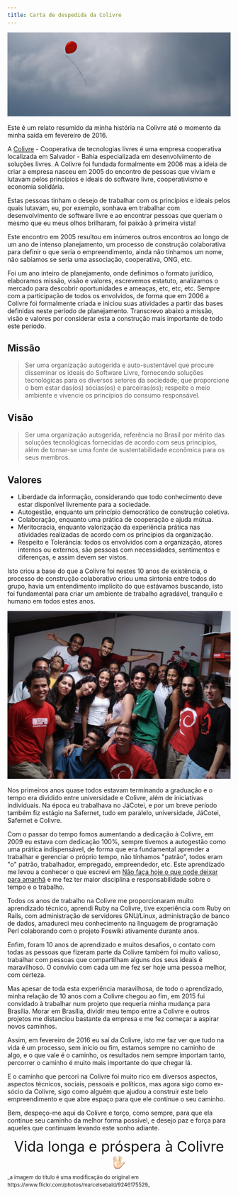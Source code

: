 ```yaml
---
title: Carta de despedida da Colivre
---
```


![Default post image](/files/goodbye-baloon.jpg)


Este é um relato resumido da minha história na Colivre até o momento da minha
saída em fevereiro de 2016.

A [Colivre](http://colivre.coop.br) - Cooperativa de tecnologias livres é uma
empresa cooperativa localizada em Salvador - Bahia especializada em
desenvolvimento de soluções livres. A Colivre foi fundada formalmente em 2006 mas a
ideia de criar a empresa nasceu em 2005 do encontro de pessoas que viviam e lutavam pelos
princípios e ideais do software livre, cooperativismo e economia solidária.

Estas pessoas tinham o desejo de trabalhar com os princípios e ideais pelos
quais lutavam, eu, por exemplo, sonhava em trabalhar com desenvolvimento de
software livre e ao encontrar pessoas que queriam o mesmo que eu meus olhos
brilharam, foi paixão à primeira vista!

Este encontro em 2005 resultou em inúmeros outros encontros ao longo de um ano de
intenso planejamento, um processo de construção colaborativa para definir o que
seria o empreendimento, ainda não tínhamos um nome, não sabíamos se seria uma
associação, cooperativa, ONG, etc.

Foi um ano inteiro de planejamento, onde definimos o formato jurídico, elaboramos missão, visão e
valores, escrevemos estatuto, analizamos o mercado para descobrir oportunidades e
ameaças, etc, etc, etc. Sempre com a participação de todos os envolvidos, de
forma que em 2006 a Colivre foi formalmente criada e iniciou suas atividades a partir
das bases definidas neste período de planejamento. Transcrevo abaixo a missão,
visão e valores por considerar esta a construção mais importante de todo este
período.

## Missão

> Ser uma organização autogerida e auto-sustentável que procure disseminar os
> ideais do Software Livre, fornecendo soluções tecnológicas para os diversos
> setores da sociedade; que proporcione o bem estar das(os) sócias(os) e
> parceiras(os); respeite o meio ambiente e vivencie os princípios do consumo
> responsável.

## Visão

> Ser uma organização autogerida, referência no Brasil por mérito das soluções
> tecnológicas fornecidas de acordo com seus princípios, além de tornar-se uma
> fonte de sustentabilidade econômica para os seus membros.

## Valores

* Liberdade da informação, considerando que todo conhecimento deve estar disponível livremente para a sociedade.
* Autogestão, enquanto um princípio democrático de construção coletiva.
* Colaboração, enquanto uma prática de cooperação e ajuda mútua.
* Meritocracia, enquanto valorização da experiência prática nas atividades realizadas de acordo com os princípios da organização.
* Respeito e Tolerância: todos os envolvidos com a organização, atores internos ou externos, são pessoas com necessidades, sentimentos e diferenças, e assim devem ser vistos. 

Isto criou a base do que a Colivre foi nestes 10 anos de existência, o processo
de construção colaborativo criou uma sintonia entre todos do grupo, havia um
entendimento implícito do que estávamos buscando, isto foi fundamental para
criar um ambiente de trabalho agradável, tranquilo e humano em todos estes anos.

<div class="full-width">
  <img src='/files/colivre-2007.jpg' />
</div>

Nos primeiros anos quase todos estavam terminando a graduação e o tempo era
dividido entre universidade e Colivre, além de iniciativas individuais.  Na
época eu trabalhava no JáCotei, e por um breve período também fiz estágio na
Safernet, tudo em paralelo, universidade, JáCotei, Safernet e Colivre.

Com o passar do tempo fomos aumentando a dedicação à Colivre, em 2009 eu estava
com dedicação 100%, sempre tivemos a autogestão como uma prática
indispensável, de forma que era fundamental aprender a trabalhar e gerenciar o
próprio tempo, não tínhamos "patrão", todos eram "o" patrão, trabalhador,
empregado, empreendedor, etc. Este aprendizado me levou a conhecer o que
escrevi em [Não faça hoje o que pode deixar para
amanhã](/nao-faca-hoje-o-que-pode-deixar-para-amanha/) e me fez ter maior
disciplina e responsabilidade sobre o tempo e o trabalho.

Todos os anos de trabalho na Colivre me proporcionaram muito aprendizado
técnico, aprendi Ruby na Colivre, tive experiência com Ruby on Rails,
com administração de servidores GNU/Linux, administração de banco de dados,
amadureci meu conhecimento na linguagem de programação Perl colaborando com o
projeto Foswiki ativamente durante anos.

Enfim, foram 10 anos de aprendizado e muitos desafios, o contato com todas
as pessoas que fizeram parte da Colivre também foi muito valioso, trabalhar
com pessoas que compartilham alguns dos seus ideais é maravilhoso. O convívio
com cada um me fez ser hoje uma pessoa melhor, com certeza.

Mas apesar de toda esta experiência maravilhosa, de todo o aprendizado, minha
relação de 10 anos com a Colivre chegou ao fim, em 2015 fui convidado à
trabalhar num projeto que requeria minha mudança para Brasília. Morar em
Brasília, dividir meu tempo entre a Colivre e outros projetos me distanciou
bastante da empresa e me fez começar a aspirar novos caminhos.

Assim, em fevereiro de 2016 eu saí da Colivre, isto me faz ver que tudo na vida
é um processo, sem início ou fim, estamos sempre no caminho de algo, e o que
vale é o caminho, os resultados nem sempre importam tanto,
percorrer o caminho é muito mais importante do que
chegar lá.

E o caminho que percori na Colivre foi muito rico em diversos aspectos,
aspectos técnicos, sociais, pessoais e políticos, mas agora sigo como ex-sócio
da Colivre, sigo como alguém que ajudou a construir este belo empreendimento e
que abre espaço para que ele continue o seu caminho.

Bem, despeço-me aqui da Colivre e torço, como sempre, para que ela continue seu
caminho da melhor forma possível, e desejo paz e força para aqueles que
continuam levando este sonho adiante.

<div style='font-size: xx-large; text-align: center'>
Vida longa e próspera à Colivre
<img style="border: 0; box-shadow: none; height: 1em" src="/files/emoji-spock.png" />
</div>

<small>
_a imagem do título é uma modificação do original em https://www.flickr.com/photos/marcelsebald/9246175529_
</small>
